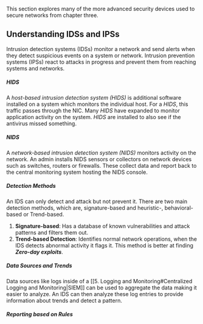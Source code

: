 This section explores many of the more advanced security devices used to secure networks from chapter three.

## Understanding IDSs and IPSs
Intrusion detection systems (IDSs) monitor a network and send alerts when they detect suspicious events on a system or network. Intrusion prevention systems (IPSs) react to attacks in progress and prevent them from reaching systems and networks.

##### HIDS
A *host-based intrusion detection system (HIDS)* is additional software installed on a system which monitors the individual host.  For a *HIDS*, this traffic passes through the NIC. Many *HIDS* have expanded to monitor application activity on the system.  *HIDS* are installed to also see if the antivirus missed something.

##### NIDS
A *network-based intrusion detection system (NIDS)* monitors activity on the network. An admin installs NIDS sensors or collectors on network devices such as switches, routers or firewalls. These collect data and report back to the central monitoring system hosting the NIDS console. 

##### Detection Methods
An IDS can only detect and attack but not prevent it. There are two main detection methods, which are, signature-based and heuristic-, behavioral-based or Trend-based. 

1. **Signature-based**: Has a database of known vulnerabilities and attack patterns and filters them out.
2. **Trend-based Detection**: Identifies normal network operations, when the IDS detects abnormal activity it flags it. This method is better at finding ***Zero-day exploits***.

##### Data Sources and Trends
Data sources like logs inside of a [[5. Logging and Monitoring#Centralized Logging and Monitoring|SIEM]] can be used to aggregate the data making it easier to analyze. An IDS can then analyze these log entries to provide information about trends and detect a pattern.

##### Reporting based on Rules

